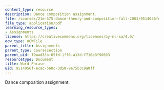 ```yaml
---
content_type: resource
description: Dance composition assignment.
file: /courses/21m-675-dance-theory-and-composition-fall-2003/9514056fecacb60c3d509e75b3c9a0ff_assignment_04.pdf
file_type: application/pdf
learning_resource_types:
- Assignments
license: https://creativecommons.org/licenses/by-nc-sa/4.0/
ocw_type: OCWFile
parent_title: Assignments
parent_type: CourseSection
parent_uid: f9aad33b-65fd-1ff6-a13d-f716e3f90603
resourcetype: Document
title: Word Phrase
uid: 9514056f-ecac-b60c-3d50-9e75b3c9a0ff
---
```

Dance composition assignment.
